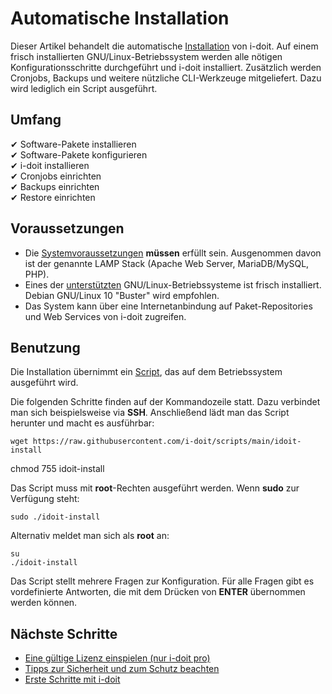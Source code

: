 # Automatische Installation

Dieser Artikel behandelt die automatische [Installation](index.md) von i-doit. Auf einem frisch installierten GNU/Linux-Betriebssystem werden alle nötigen Konfigurationsschritte durchgeführt und i-doit installiert. Zusätzlich werden Cronjobs, Backups und weitere nützliche CLI-Werkzeuge mitgeliefert. Dazu wird lediglich ein Script ausgeführt.

Umfang
------

✔ Software-Pakete installieren  
✔ Software-Pakete konfigurieren  
✔ i-doit installieren  
✔ Cronjobs einrichten  
✔ Backups einrichten  
✔ Restore einrichten

Voraussetzungen
---------------

*   Die [Systemvoraussetzungen](systemvoraussetzungen.md) **müssen** erfüllt sein. Ausgenommen davon ist der genannte LAMP Stack (Apache Web Server, MariaDB/MySQL, PHP).
*   Eines der [unterstützten](systemvoraussetzungen.md) GNU/Linux-Betriebssysteme ist frisch installiert. Debian GNU/Linux 10 "Buster" wird empfohlen.
*   Das System kann über eine Internetanbindung auf Paket-Repositories und Web Services von i-doit zugreifen.

Benutzung
---------

Die Installation übernimmt ein [Script](https://github.com/bheisig/i-doit-scripts#install-i-doit-on-a-gnulinux-operating-system), das auf dem Betriebssystem ausgeführt wird.

Die folgenden Schritte finden auf der Kommandozeile statt. Dazu verbindet man sich beispielsweise via **SSH**. Anschließend lädt man das Script herunter und macht es ausführbar:

    wget https://raw.githubusercontent.com/i-doit/scripts/main/idoit-install
chmod 755 idoit-install

Das Script muss mit **root**-Rechten ausgeführt werden. Wenn **sudo** zur Verfügung steht:

    sudo ./idoit-install

Alternativ meldet man sich als **root** an:

    su
    ./idoit-install

Das Script stellt mehrere Fragen zur Konfiguration. Für alle Fragen gibt es vordefinierte Antworten, die mit dem Drücken von **ENTER** übernommen werden können.

Nächste Schritte
----------------
<!----TODO: fixme---->

*   [Eine gültige Lizenz einspielen (nur i-doit pro)](/display/de/Lizenz+aktivieren)
*   [Tipps zur Sicherheit und zum Schutz beachten](/display/de/Sicherheit+und+Schutz)
*   [Erste Schritte mit i-doit](/display/de/Grundlagen)